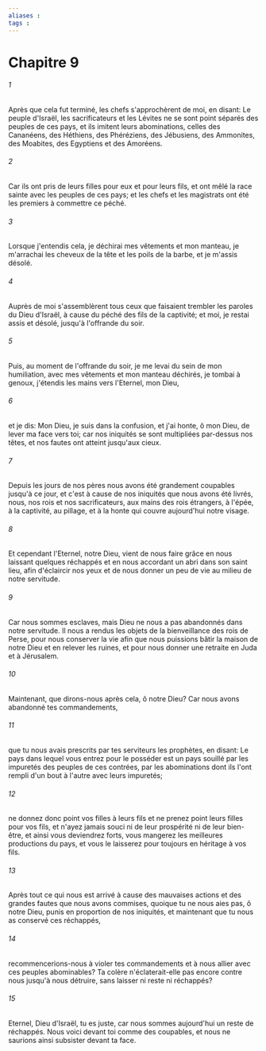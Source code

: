 ```yaml
---
aliases : 
tags : 
---
```


# Chapitre 9

###### 1
Après que cela fut terminé, les chefs s'approchèrent de moi, en disant: Le peuple d'Israël, les sacrificateurs et les Lévites ne se sont point séparés des peuples de ces pays, et ils imitent leurs abominations, celles des Cananéens, des Héthiens, des Phéréziens, des Jébusiens, des Ammonites, des Moabites, des Egyptiens et des Amoréens.
###### 2
Car ils ont pris de leurs filles pour eux et pour leurs fils, et ont mêlé la race sainte avec les peuples de ces pays; et les chefs et les magistrats ont été les premiers à commettre ce péché.
###### 3
Lorsque j'entendis cela, je déchirai mes vêtements et mon manteau, je m'arrachai les cheveux de la tête et les poils de la barbe, et je m'assis désolé.
###### 4
Auprès de moi s'assemblèrent tous ceux que faisaient trembler les paroles du Dieu d'Israël, à cause du péché des fils de la captivité; et moi, je restai assis et désolé, jusqu'à l'offrande du soir.
###### 5
Puis, au moment de l'offrande du soir, je me levai du sein de mon humiliation, avec mes vêtements et mon manteau déchirés, je tombai à genoux, j'étendis les mains vers l'Eternel, mon Dieu,
###### 6
et je dis: Mon Dieu, je suis dans la confusion, et j'ai honte, ô mon Dieu, de lever ma face vers toi; car nos iniquités se sont multipliées par-dessus nos têtes, et nos fautes ont atteint jusqu'aux cieux.
###### 7
Depuis les jours de nos pères nous avons été grandement coupables jusqu'à ce jour, et c'est à cause de nos iniquités que nous avons été livrés, nous, nos rois et nos sacrificateurs, aux mains des rois étrangers, à l'épée, à la captivité, au pillage, et à la honte qui couvre aujourd'hui notre visage.
###### 8
Et cependant l'Eternel, notre Dieu, vient de nous faire grâce en nous laissant quelques réchappés et en nous accordant un abri dans son saint lieu, afin d'éclaircir nos yeux et de nous donner un peu de vie au milieu de notre servitude.
###### 9
Car nous sommes esclaves, mais Dieu ne nous a pas abandonnés dans notre servitude. Il nous a rendus les objets de la bienveillance des rois de Perse, pour nous conserver la vie afin que nous puissions bâtir la maison de notre Dieu et en relever les ruines, et pour nous donner une retraite en Juda et à Jérusalem.
###### 10
Maintenant, que dirons-nous après cela, ô notre Dieu? Car nous avons abandonné tes commandements,
###### 11
que tu nous avais prescrits par tes serviteurs les prophètes, en disant: Le pays dans lequel vous entrez pour le posséder est un pays souillé par les impuretés des peuples de ces contrées, par les abominations dont ils l'ont rempli d'un bout à l'autre avec leurs impuretés;
###### 12
ne donnez donc point vos filles à leurs fils et ne prenez point leurs filles pour vos fils, et n'ayez jamais souci ni de leur prospérité ni de leur bien-être, et ainsi vous deviendrez forts, vous mangerez les meilleures productions du pays, et vous le laisserez pour toujours en héritage à vos fils.
###### 13
Après tout ce qui nous est arrivé à cause des mauvaises actions et des grandes fautes que nous avons commises, quoique tu ne nous aies pas, ô notre Dieu, punis en proportion de nos iniquités, et maintenant que tu nous as conservé ces réchappés,
###### 14
recommencerions-nous à violer tes commandements et à nous allier avec ces peuples abominables? Ta colère n'éclaterait-elle pas encore contre nous jusqu'à nous détruire, sans laisser ni reste ni réchappés?
###### 15
Eternel, Dieu d'Israël, tu es juste, car nous sommes aujourd'hui un reste de réchappés. Nous voici devant toi comme des coupables, et nous ne saurions ainsi subsister devant ta face.
